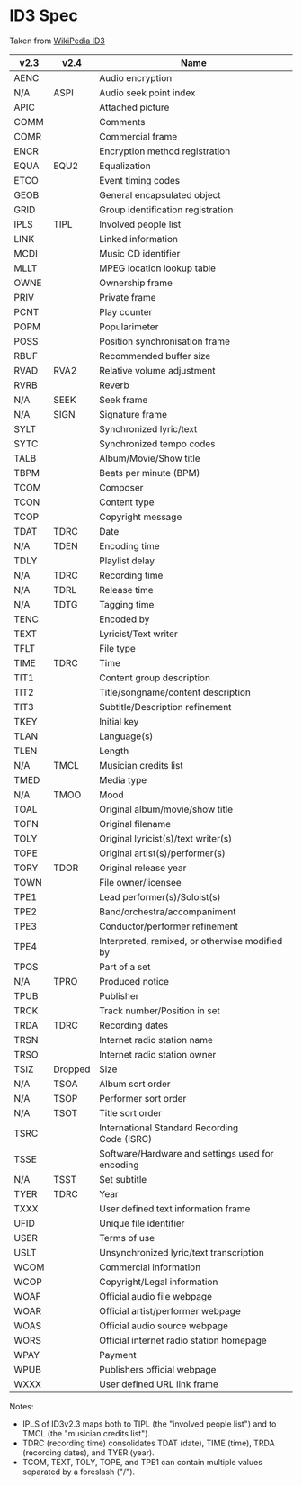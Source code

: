 # ID3 Spec
Taken from [WikiPedia ID3](https://en.wikipedia.org/wiki/ID3)

v2.3 | v2.4   | Name
-----|--------|--------
AENC |        | Audio encryption
N/A  | ASPI   | Audio seek point index
APIC |        | Attached picture
COMM |        | Comments
COMR |        | Commercial frame
ENCR |        | Encryption method registration
EQUA | EQU2   | Equalization
ETCO |        | Event timing codes
GEOB |        | General encapsulated object
GRID |        | Group identification registration
IPLS | TIPL   | Involved people list
LINK |        | Linked information
MCDI |        | Music CD identifier
MLLT |        | MPEG location lookup table
OWNE |        | Ownership frame
PRIV |        | Private frame
PCNT |        | Play counter
POPM |        | Popularimeter
POSS |        | Position synchronisation frame
RBUF |        | Recommended buffer size
RVAD | RVA2   | Relative volume adjustment
RVRB |        | Reverb
N/A  | SEEK   | Seek frame
N/A  | SIGN   | Signature frame
SYLT |        | Synchronized lyric/text
SYTC |        | Synchronized tempo codes
TALB |        | Album/Movie/Show title
TBPM |        | Beats per minute (BPM)
TCOM |        | Composer
TCON |        | Content type
TCOP |        | Copyright message
TDAT | TDRC   | Date
N/A  | TDEN   | Encoding time
TDLY |        | Playlist delay
N/A  | TDRC   | Recording time
N/A  | TDRL   | Release time
N/A  | TDTG   | Tagging time
TENC |        | Encoded by
TEXT |        | Lyricist/Text writer
TFLT |        | File type
TIME | TDRC   | Time
TIT1 |        | Content group description
TIT2 |        | Title/songname/content description
TIT3 |        | Subtitle/Description refinement
TKEY |        | Initial key
TLAN |        | Language(s)
TLEN |        | Length
N/A  | TMCL   | Musician credits list
TMED |        | Media type
N/A  | TMOO   | Mood
TOAL |        | Original album/movie/show title
TOFN |        | Original filename
TOLY |        | Original lyricist(s)/text writer(s)
TOPE |        | Original artist(s)/performer(s)
TORY | TDOR   | Original release year
TOWN |        | File owner/licensee
TPE1 |        | Lead performer(s)/Soloist(s)
TPE2 |        | Band/orchestra/accompaniment
TPE3 |        | Conductor/performer refinement
TPE4 |        | Interpreted, remixed, or otherwise modified by
TPOS |        | Part of a set
N/A  | TPRO   | Produced notice
TPUB |        | Publisher
TRCK |        | Track number/Position in set
TRDA | TDRC   | Recording dates
TRSN |        | Internet radio station name
TRSO |        | Internet radio station owner
TSIZ | Dropped| Size
N/A  | TSOA   | Album sort order
N/A  | TSOP   | Performer sort order
N/A  | TSOT   | Title sort order
TSRC |        | International Standard Recording Code (ISRC)
TSSE |        | Software/Hardware and settings used for encoding
N/A  | TSST   | Set subtitle
TYER | TDRC   | Year
TXXX |        | User defined text information frame
UFID |        | Unique file identifier
USER |        | Terms of use
USLT |        | Unsynchronized lyric/text transcription
WCOM |        | Commercial information
WCOP |        | Copyright/Legal information
WOAF |        | Official audio file webpage
WOAR |        | Official artist/performer webpage
WOAS |        | Official audio source webpage
WORS |        | Official internet radio station homepage
WPAY |        | Payment
WPUB |        | Publishers official webpage
WXXX |        | User defined URL link frame

Notes:
* IPLS of ID3v2.3 maps both to TIPL (the "involved people list") and to TMCL (the "musician credits list").
* TDRC (recording time) consolidates TDAT (date), TIME (time), TRDA (recording dates), and TYER (year).
* TCOM, TEXT, TOLY, TOPE, and TPE1 can contain multiple values separated by a foreslash ("/").
